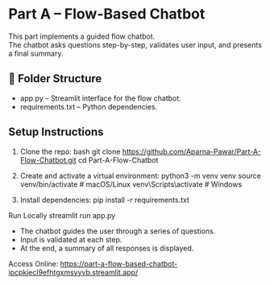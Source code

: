 # Part A – Flow-Based Chatbot

This part implements a guided flow chatbot.  
The chatbot asks questions step-by-step, validates user input, and presents a final summary.

## 📂 Folder Structure
- app.py – Streamlit interface for the flow chatbot.
- requirements.txt – Python dependencies.

## Setup Instructions

1. Clone the repo:
   bash
   git clone https://github.com/Aparna-Pawar/Part-A-Flow-Chatbot.git
   cd Part-A-Flow-Chatbot

2. Create and activate a virtual environment:
python3 -m venv venv
source venv/bin/activate   # macOS/Linux
venv\Scripts\activate      # Windows

3. Install dependencies:
pip install -r requirements.txt

Run Locally
streamlit run app.py

- The chatbot guides the user through a series of questions.
- Input is validated at each step.
- At the end, a summary of all responses is displayed.

Access Online:
https://part-a-flow-based-chatbot-ipcpkjecl9efhtgxmsyyvb.streamlit.app/


